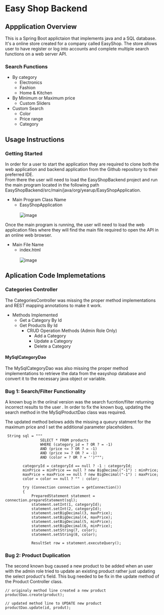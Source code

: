 # Easy Shop Backend
## Appplication Overview
This is a Spring Boot applictaion that implements java and a SQL database. It's a online store created for a company called EasyShop. The store allows user to have register or log into accounts and complete multiple search functions on a web server API.
### Search Functions
- By category
    - Electronics
    - Fashion
    - Home & Kitchen
- By Minimum or Maximum price
    - Custom Sliders
- Custom Search
    - Color
    - Price range
    - Category

## Usage Instructions
### Getting Started
In order for a user to start the application they are required to clone both the web application and backend application from the Github repository to their preferred IDE.  
From there the user will need to load the EasyShopBackend project and run the main program located in the following path EasyShopBackend/src/main/java/org/yearup/EasyShopApplication.
- Main Program Class Name
    - EasyShopApplication
      <br/><br/>
      ![image](https://github.com/ashepard03/EasyShopBackend/assets/129906864/0630b3e4-1a40-40e2-b4a8-74b03b240d18)

Once the main program is running, the user will need to load the web application files where they will find the main file required to open the API in an online web browser.
- Main File Name
    - index.html
      <br/><br/>
      ![image](https://github.com/ashepard03/EasyShopBackend/assets/129906864/b94f72e7-6634-44ff-8f5c-10d2b145bf44)

## Aplication Code Implemetations
### Categories Controller
The CategoriesController was missing the proper method implementations and REST mapping annotations to make it work.  
- Methods Implemented
  - Get a Category By Id
  - Get Products By Id
    - CRUD Operation Methods (Admin Role Only)
      - Add a Category
      - Update a Category
      - Delete a Category
#### MySqlCategoryDao
The MySqlCategoryDao was also missing the proper method implementations to retrieve the data from the easyshop database and convert it to the necessary java object or variable.
### Bug 1: Search/Filter Functionality
A known bug in the oriinal version was the search fucntion/filter returning incorrect results to the user . In order to fix the known bug, updating the search method in the MySqlProductDao class was required.  

The updated method belows adds the missing a queury statment for the maximum price and I set the additional parameter placeholders.
```
 String sql = """
                SELECT * FROM products
                WHERE (category_id = ? OR ? = -1)
                AND (price <= ? OR ? = -1)
                AND (price >= ? OR ? = -1)
                AND (color = ? OR ? = '')""";

        categoryId = categoryId == null ? -1 : categoryId;
        minPrice = minPrice == null ? new BigDecimal("-1") : minPrice;
        maxPrice = maxPrice == null ? new BigDecimal("-1") : maxPrice;
        color = color == null ? "" : color;

        try (Connection connection = getConnection())
        {
            PreparedStatement statement = connection.prepareStatement(sql);
            statement.setInt(1, categoryId);
            statement.setInt(2, categoryId);
            statement.setBigDecimal(3, maxPrice);
            statement.setBigDecimal(4, maxPrice);
            statement.setBigDecimal(5, minPrice);
            statement.setBigDecimal(6, minPrice);
            statement.setString(7, color);
            statement.setString(8, color);

            ResultSet row = statement.executeQuery();
```
### Bug 2: Product Duplication
The second known bug caused a new product to be added when an user with the admin role tried to update an existing product rather just updating the select product's field. This bug needed to be fix in the update method of the Product Controller class.
```
// originaly method line created a new product
productDao.create(product);

// updated method line to UPDATE new product
productDao.update(id, produt);
```
